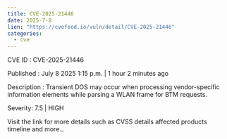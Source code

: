 ```yaml
--- 
title: CVE-2025-21446
date: 2025-7-8
lien: "https://cvefeed.io/vuln/detail/CVE-2025-21446"
categories:
  - cve
---
```


CVE ID : CVE-2025-21446

Published :  July 8
2025
1:15 p.m. | 1 hour
2 minutes ago

Description : Transient DOS may occur when processing vendor-specific information elements while parsing a WLAN frame for BTM requests.

Severity: 7.5 | HIGH

Visit the link for more details
such as CVSS details
affected products
timeline
and more...

